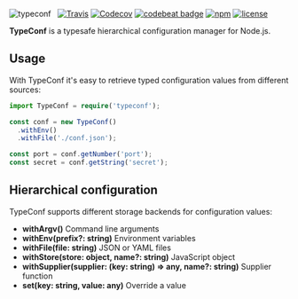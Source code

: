 ![typeconf](https://user-images.githubusercontent.com/1183636/26884982-7e63efd0-4ba1-11e7-845d-4ade4627039c.png) &nbsp; [![Travis](https://img.shields.io/travis/mfellner/typeconf.svg)](travis-ci.org/mfellner/typeconf) [![Codecov](https://img.shields.io/codecov/c/github/mfellner/typeconf.svg)](https://codecov.io/gh/mfellner/janus) [![codebeat badge](https://codebeat.co/badges/6df3709c-deed-4a8f-af7d-2e1ccda63591)](https://codebeat.co/projects/github-com-mfellner-typeconf-master) [![npm](https://img.shields.io/npm/v/typeconf.svg)](https://www.npmjs.com/package/typeconf) [![license](https://img.shields.io/github/license/mfellner/typeconf.svg)](https://choosealicense.com/licenses/mit)

**TypeConf** is a typesafe hierarchical configuration manager for Node.js.

## Usage

With TypeConf it's easy to retrieve typed configuration values from different sources:

```typescript
import TypeConf = require('typeconf');

const conf = new TypeConf()
  .withEnv()
  .withFile('./conf.json');

const port = conf.getNumber('port');
const secret = conf.getString('secret');
```

## Hierarchical configuration

TypeConf supports different storage backends for configuration values:

* **withArgv()** Command line arguments
* **withEnv(prefix?: string)** Environment variables
* **withFile(file: string)** JSON or YAML files
* **withStore(store: object, name?: string)** JavaScript object
* **withSupplier(supplier: (key: string) => any, name?: string)** Supplier function
* **set(key: string, value: any)** Override a value
